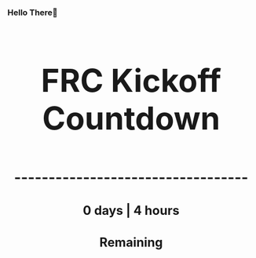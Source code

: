 ### Hello There👋

<!---START-TIMER--->
<h3 align='center' style='font-size: 64px;'>FRC Kickoff Countdown</h3>
<h3 align='center' style='font-size: 30px;'>----------------------------------</h3>
<h3 align='center' style='font-size: 25px;'>0 days | 4 hours</h3>
<h3 align='center' style='font-size: 25px;'>Remaining</h3>
<!---END-TIMER--->
